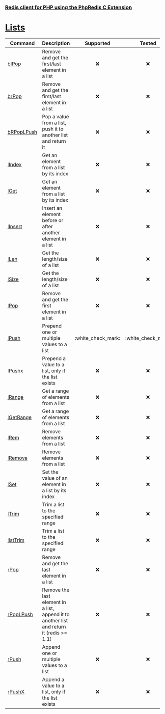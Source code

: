 ### [Redis client for PHP using the PhpRedis C Extension](../README.md)
# [Lists](docs/lists.md)

|Command                    |Description                                                                                |Supported  |Tested     |Class/Trait    |Method         |
|---                        |---                                                                                        |:-:        |:-:        |---            |---            |
|[blPop](#blPop)            |Remove and get the first/last element in a list                                            |:x:        |:x:        |Lists          |blPop          |
|[brPop](#brPop)            |Remove and get the first/last element in a list                                            |:x:        |:x:        |Lists          |brPop          |
|[bRPopLPush](#bRPopLPush)  |Pop a value from a list, push it to another list and return it                             |:x:        |:x:        |Lists          |bRPopLPush     |
|[lIndex](#lIndex)          |Get an element from a list by its index                                                    |:x:        |:x:        |Lists          |lIndex         |
|[lGet](#lGet)              |Get an element from a list by its index                                                    |:x:        |:x:        |Lists          |lGet           |
|[lInsert](#lInsert)        |Insert an element before or after another element in a list                                |:x:        |:x:        |Lists          |lInsert        |
|[lLen](#lLen)              |Get the length/size of a list                                                              |:x:        |:x:        |Lists          |lLen           |
|[lSize](#lSize)            |Get the length/size of a list                                                              |:x:        |:x:        |Lists          |lSize          |
|[lPop](#lPop)              |Remove and get the first element in a list                                                 |:x:        |:x:        |Lists          |lPop           |
|[lPush](#lPush)            |Prepend one or multiple values to a list                                                   |:white\_check\_mark:        |:white\_check\_mark:        |Lists          |lPush          |
|[lPushx](#lPushx)          |Prepend a value to a list, only if the list exists                                         |:x:        |:x:        |Lists          |lPushx         |
|[lRange](#lRange)          |Get a range of elements from a list                                                        |:x:        |:x:        |Lists          |lRange         |
|[lGetRange](#lGetRange)    |Get a range of elements from a list                                                        |:x:        |:x:        |Lists          |lGetRange      |
|[lRem](#lRem)              |Remove elements from a list                                                                |:x:        |:x:        |Lists          |lRem           |
|[lRemove](#lRemove)        |Remove elements from a list                                                                |:x:        |:x:        |Lists          |lRemove        |
|[lSet](#lSet)              |Set the value of an element in a list by its index                                         |:x:        |:x:        |Lists          |lSet           |
|[lTrim](#lTrim)            |Trim a list to the specified range                                                         |:x:        |:x:        |Lists          |lTrim          |
|[listTrim](#listTrim)      |Trim a list to the specified range                                                         |:x:        |:x:        |Lists          |listTrim       |
|[rPop](#rPop)              |Remove and get the last element in a list                                                  |:x:        |:x:        |Lists          |rPop           |
|[rPopLPush](#rPopLPush)    |Remove the last element in a list, append it to another list and return it (redis >= 1.1)  |:x:        |:x:        |Lists          |rPopLPush      |
|[rPush](#rPush)            |Append one or multiple values to a list                                                    |:x:        |:x:        |Lists          |rPush          |
|[rPushX](#rPushX)          |Append a value to a list, only if the list exists                                          |:x:        |:x:        |Lists          |rPushX         |
